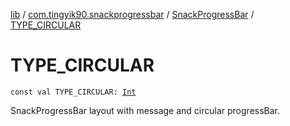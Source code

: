 [lib](../../index.md) / [com.tingyik90.snackprogressbar](../index.md) / [SnackProgressBar](index.md) / [TYPE_CIRCULAR](./-t-y-p-e_-c-i-r-c-u-l-a-r.md)

# TYPE_CIRCULAR

`const val TYPE_CIRCULAR: `[`Int`](https://kotlinlang.org/api/latest/jvm/stdlib/kotlin/-int/index.html)

SnackProgressBar layout with message and circular progressBar.

